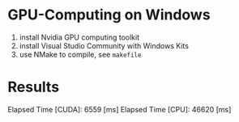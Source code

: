 # GPU-Computing on Windows
1. install Nvidia GPU computing toolkit
2. install Visual Studio Community with Windows Kits
3. use NMake to compile, see `makefile`

# Results
Elapsed Time [CUDA]: 6559 [ms]
Elapsed Time [CPU]: 46620 [ms]